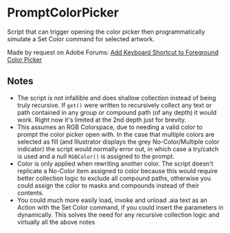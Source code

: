 # PromptColorPicker

Script that can trigger opening the color picker then programmatically simulate a Set Color command for selected artwork.

Made by request on Adobe Forums: [Add Keyboard Shortcut to Foreground Color Picker](https://community.adobe.com/t5/illustrator-discussions/add-keyboard-shortcut-for-the-foreground-color-picker/td-p/12612546)

## Notes

- The script is not infallible and does shallow collection instead of being truly recursive. If `get()` were written to recursively collect any text or path contained in any group or compound path (of any depth) it would work. Right now it's limited at the 2nd depth just for brevity.
- This assumes an RGB Colorspace, due to needing a valid color to prompt the color picker open with. In the case that multiple colors are selected as fill (and Illustrator displays the grey No-Color/Multiple color indicator) the script would normally error out, in which case a try/catch is used and a null `RGBColor()` is assigned to the prompt.
- Color is only applied when rewriting another color. The script doesn't replicate a No-Color item assigned to color because this would require better collection logic to exclude all compound paths, otherwise you could assign the color to masks and compounds instead of their contents.
- You could much more easily load, invoke and unload .aia text as an Action with the Set Color command, if you could insert the parameters in dynamically. This solves the need for any recursive collection logic and virtually all the above notes
